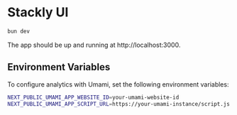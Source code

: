 # Stackly UI


```bash
bun dev
```

The app should be up and running at http://localhost:3000.

## Environment Variables

To configure analytics with Umami, set the following environment variables:

```bash
NEXT_PUBLIC_UMAMI_APP_WEBSITE_ID=your-umami-website-id
NEXT_PUBLIC_UMAMI_APP_SCRIPT_URL=https://your-umami-instance/script.js
```
